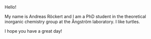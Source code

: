 Hello!

My name is Andreas Röckert and I am a PhD student in the theoretical inorganic chemistry group at the Ångström laboratory. I like turtles.

I hope you have a great day!
